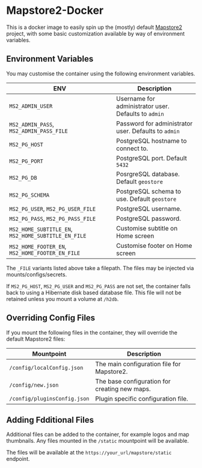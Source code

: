 # Mapstore2-Docker

This is a docker image to easily spin up the (mostly) default [Mapstore2](https://mapstore2.readthedocs.io/en/user_docs/) project, with some basic customization available by way of environment variables.

## Environment Variables

You may customise the container using the following environment variables.

| ENV | Description |
| --- | --- |
| `MS2_ADMIN_USER` | Username for administrator user. Defaults to `admin` |
| `MS2_ADMIN_PASS`, `MS2_ADMIN_PASS_FILE` | Password for administrator user. Defaults to `admin` |
| `MS2_PG_HOST` | PostgreSQL hostname to connect to. |
| `MS2_PG_PORT` | PostgreSQL port. Default `5432` |
| `MS2_PG_DB` | PosrgreSQL database. Default `geostore` |
| `MS2_PG_SCHEMA` | PostgreSQL schema to use. Default `geostore` |
| `MS2_PG_USER`, `MS2_PG_USER_FILE` | PostgreSQL username. |
| `MS2_PG_PASS`, `MS2_PG_PASS_FILE` | PostgreSQL password. |
| `MS2_HOME_SUBTITLE_EN`, `MS2_HOME_SUBTITLE_EN_FILE` | Customise subtitle on Home screen |
| `MS2_HOME_FOOTER_EN`, `MS2_HOME_FOOTER_EN_FILE` | Customise footer on Home screen |

The `_FILE` variants listed above take a filepath. The files may be injected via mounts/configs/secrets.

If `MS2_PG_HOST`, `MS2_PG_USER` and `MS2_PG_PASS` are not set, the container falls back to using a Hibernate disk based database file. This file will not be retained unless you mount a volume at `/h2db`.

## Overriding Config Files

If you mount the following files in the container, they will override the default Mapstore2 files:

| Mountpoint | Description |
| --- | --- |
| `/config/localConfig.json` | The main configuration file for Mapstore2.
| `/config/new.json` | The base configuration for creating new maps. |
| `/config/pluginsConfig.json` | Plugin specific configuration file. |

## Adding Fdditional Files

Additional files can be added to the container, for example logos and map thumbnails. Any files mounted in the `/static` mountpoint will be available.

The files will be available at the `https://your_url/mapstore/static` endpoint.
